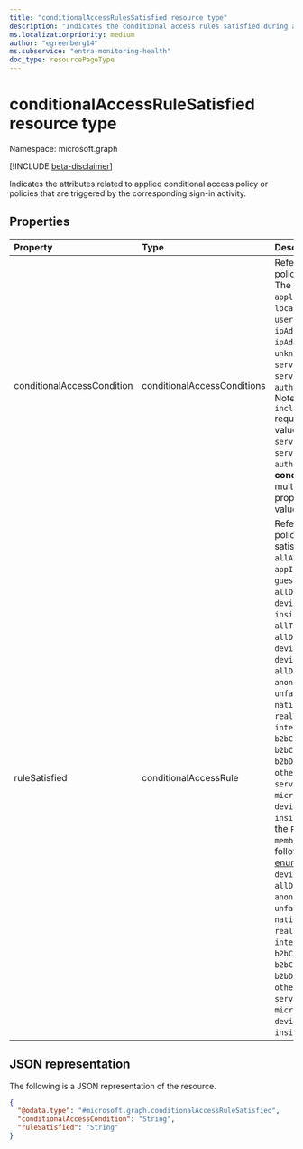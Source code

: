 ```yaml
---
title: "conditionalAccessRulesSatisfied resource type"
description: "Indicates the conditional access rules satisfied during an authentication event."
ms.localizationpriority: medium
author: "egreenberg14"
ms.subservice: "entra-monitoring-health"
doc_type: resourcePageType
---
```


# conditionalAccessRuleSatisfied resource type

Namespace: microsoft.graph

[!INCLUDE [beta-disclaimer](../../includes/beta-disclaimer.md)]

Indicates the attributes related to applied conditional access policy or policies that are triggered by the corresponding sign-in activity.

## Properties

| Property   | Type    |Description|
|:---------------|:--------|:----------|
|conditionalAccessCondition|conditionalAccessConditions|Refers to the conditional access policy conditions that are satisfied. The possible values are: `none`, `application`, `users`, `devicePlatform`, `location`, `clientType`, `signInRisk`, `userRisk`, `time`, `deviceState`, `client`, `ipAddressSeenByAzureAD`, `ipAddressSeenByResourceProvider`, `unknownFutureValue`, `servicePrincipals`, `servicePrincipalRisk`, `authenticationFlows`, `insiderRisk`. Note that you must use the `Prefer: include-unknown-enum-members` request header to get the following values in this [evolvable enum](/graph/best-practices-concept#handling-future-members-in-evolvable-enumerations): `servicePrincipals`, `servicePrincipalRisk`, `authenticationFlows`, `insiderRisk`. **conditionalAccessConditions** is a multi-valued enumeration and the property can contain multiple values in a comma-separated list.|
|ruleSatisfied|conditionalAccessRule|Refers to the conditional access policy conditions that were satisfied. The possible values are: `allApps`, `firstPartyApps`, `office365`, `appId`, `acr`, `appFilter`, `allUsers`, `guest`, `groupId`, `roleId`, `userId`, `allDevicePlatforms`, `devicePlatform`, `allLocations`, `insideCorpnet`, `allTrustedLocations`, `locationId`, `allDevices`, `deviceFilter`, `deviceState`, `unknownFutureValue`, `deviceFilterIncludeRuleNotMatched`, `allDeviceStates`, `anonymizedIPAddress`, `unfamiliarFeatures`, `nationStateIPAddress`, `realTimeThreatIntelligence`, `internalGuest`, `b2bCollaborationGuest`, `b2bCollaborationMember`, `b2bDirectConnectUser`, `otherExternalUser`, `serviceProvider`, `microsoftAdminPortals`, `deviceCodeFlow`, `accountTransfer`, `insiderRisk`. Note that you must use the `Prefer: include-unknown-enum-members` request header to get the following values in this [evolvable enum](/graph/best-practices-concept#handling-future-members-in-evolvable-enumerations): `deviceFilterIncludeRuleNotMatched`, `allDeviceStates`, `anonymizedIPAddress`, `unfamiliarFeatures`, `nationStateIPAddress`, `realTimeThreatIntelligence`, `internalGuest`, `b2bCollaborationGuest`, `b2bCollaborationMember`, `b2bDirectConnectUser`, `otherExternalUser`, `serviceProvider`, `microsoftAdminPortals`, `deviceCodeFlow`, `accountTransfer`, `insiderRisk`.|


## JSON representation

The following is a JSON representation of the resource.
<!-- {
  "blockType": "resource",
  "@odata.type": "microsoft.graph.conditionalAccessRuleSatisfied"
}
-->
``` json
{
  "@odata.type": "#microsoft.graph.conditionalAccessRuleSatisfied",
  "conditionalAccessCondition": "String",
  "ruleSatisfied": "String"
}
```
